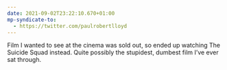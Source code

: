 ```yaml
---
date: 2021-09-02T23:22:10.670+01:00
mp-syndicate-to:
  - https://twitter.com/paulrobertlloyd
---
```

Film I wanted to see at the cinema was sold out, so ended up watching The Suicide Squad instead. Quite possibly the stupidest, dumbest film I’ve ever sat through.
